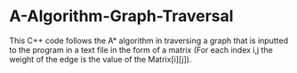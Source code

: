 # A-Algorithm-Graph-Traversal
This C++ code follows the A* algorithm in traversing a graph that is inputted to the program in a text file in the form of a matrix (For each index i,j the weight of the edge is the value of the Matrix[i][j]).

